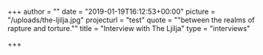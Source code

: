 +++
author = ""
date = "2019-01-19T16:12:53+00:00"
picture = "/uploads/the-ljilja.jpg"
projecturl = "test"
quote = "\"between the realms of rapture and torture.\""
title = "Interview with The Ljilja"
type = "interviews"

+++
